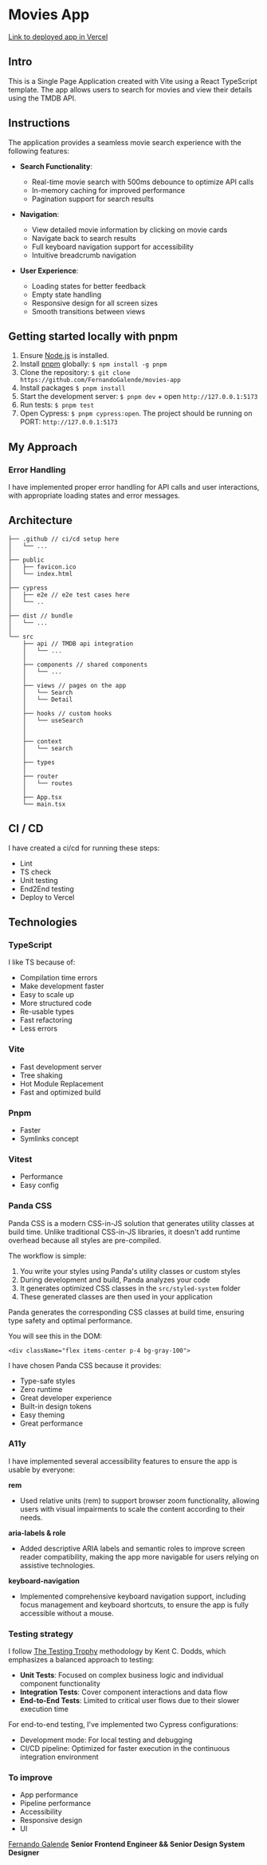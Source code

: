 # Movies App

[Link to deployed app in Vercel](https://movies-app-alpha-orpin.vercel.app/)

## Intro

This is a Single Page Application created with Vite using a React TypeScript template. The app allows users to search for movies and view their details using the TMDB API.

## Instructions

The application provides a seamless movie search experience with the following features:

- **Search Functionality**:

  - Real-time movie search with 500ms debounce to optimize API calls
  - In-memory caching for improved performance
  - Pagination support for search results

- **Navigation**:

  - View detailed movie information by clicking on movie cards
  - Navigate back to search results
  - Full keyboard navigation support for accessibility
  - Intuitive breadcrumb navigation

- **User Experience**:
  - Loading states for better feedback
  - Empty state handling
  - Responsive design for all screen sizes
  - Smooth transitions between views

## Getting started locally with pnpm

1. Ensure [Node.js](https://nodejs.org/) is installed.
1. Install [pnpm](https://pnpm.io/installation) globally: `$ npm install -g pnpm`
1. Clone the repository: `$ git clone https://github.com/FernandoGalende/movies-app`
1. Install packages `$ pnpm install`
1. Start the development server: `$ pnpm dev` + open `http://127.0.0.1:5173`
1. Run tests: `$ pnpm test`
1. Open Cypress: `$ pnpm cypress:open`. The project should be running on PORT: `http://127.0.0.1:5173`

## My Approach

### Error Handling

I have implemented proper error handling for API calls and user interactions, with appropriate loading states and error messages.

## Architecture

```
├── .github // ci/cd setup here
│   └── ...
│
├── public
│   ├── favicon.ico
│   └── index.html
│
├── cypress
│   ├── e2e // e2e test cases here
│   └── ..
│
├── dist // bundle
│   └── ...
│
└── src
    ├── api // TMDB api integration
    │   └── ...
    │
    ├── components // shared components
    │   └── ...
    │
    ├── views // pages on the app
    │   └── Search
    │   └── Detail
    │
    ├── hooks // custom hooks
    │   └── useSearch
    │
    │
    ├── context
    │   └── search
    │
    ├── types
    │
    ├── router
    │   └── routes
    │
    ├── App.tsx
    └── main.tsx
```

## CI / CD

I have created a ci/cd for running these steps:

- Lint
- TS check
- Unit testing
- End2End testing
- Deploy to Vercel

## Technologies

### TypeScript

I like TS because of:

- Compilation time errors
- Make development faster
- Easy to scale up
- More structured code
- Re-usable types
- Fast refactoring
- Less errors

### Vite

- Fast development server
- Tree shaking
- Hot Module Replacement
- Fast and optimized build

### Pnpm

- Faster
- Symlinks concept

### Vitest

- Performance
- Easy config

### Panda CSS

Panda CSS is a modern CSS-in-JS solution that generates utility classes at build time. Unlike traditional CSS-in-JS libraries, it doesn't add runtime overhead because all styles are pre-compiled.

The workflow is simple:

1. You write your styles using Panda's utility classes or custom styles
2. During development and build, Panda analyzes your code
3. It generates optimized CSS classes in the `src/styled-system` folder
4. These generated classes are then used in your application

Panda generates the corresponding CSS classes at build time, ensuring type safety and optimal performance.

You will see this in the DOM:

```tsx
<div className="flex items-center p-4 bg-gray-100">
```

I have chosen Panda CSS because it provides:

- Type-safe styles
- Zero runtime
- Great developer experience
- Built-in design tokens
- Easy theming
- Great performance

### A11y

I have implemented several accessibility features to ensure the app is usable by everyone:

**rem**

- Used relative units (rem) to support browser zoom functionality, allowing users with visual impairments to scale the content according to their needs.

**aria-labels & role**

- Added descriptive ARIA labels and semantic roles to improve screen reader compatibility, making the app more navigable for users relying on assistive technologies.

**keyboard-navigation**

- Implemented comprehensive keyboard navigation support, including focus management and keyboard shortcuts, to ensure the app is fully accessible without a mouse.

### Testing strategy

I follow [The Testing Trophy](https://kentcdodds.com/blog/the-testing-trophy-and-testing-classifications) methodology by Kent C. Dodds, which emphasizes a balanced approach to testing:

- **Unit Tests**: Focused on complex business logic and individual component functionality
- **Integration Tests**: Cover component interactions and data flow
- **End-to-End Tests**: Limited to critical user flows due to their slower execution time

For end-to-end testing, I've implemented two Cypress configurations:

- Development mode: For local testing and debugging
- CI/CD pipeline: Optimized for faster execution in the continuous integration environment

### To improve

- App performance
- Pipeline performance
- Accessibility
- Responsive design
- UI

[Fernando Galende](https://www.linkedin.com/in/fernandogalende/)
**Senior Frontend Engineer && Senior Design System Designer**
